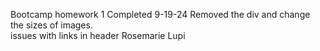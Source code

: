 Bootcamp homework 1
Completed 9-19-24
Removed the div and change the sizes of images.  
issues with links in header
Rosemarie Lupi 
